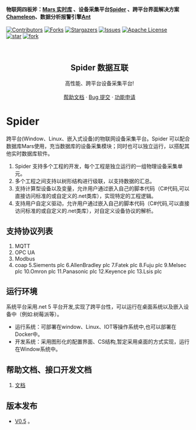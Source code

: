  **物联网四板斧：[Mars 实时库](https://github.com/cdy816/mars) 、设备采集平台[Spider](https://github.com/cdy816/Spider) 、跨平台界面解决方案[Chameleon](https://github.com/cdy816/Chameleon)、数据分析报警引擎[Ant](https://github.com/cdy816/Ant)**
 <br />
 <br />
[![Contributors][contributors-shield]][contributors-url]
[![Forks][forks-shield]][forks-url]
[![Stargazers][stars-shield]][stars-url]
[![Issues][issues-shield]][issues-url]
[![Apache License][license-shield]][license-url]
<br />
[![star](https://gitee.com/chongdaoyang/Spider/badge/star.svg?theme=white)](https://gitee.com/chongdaoyang/Spider/stargazers)
[![fork](https://gitee.com/chongdaoyang/Spider/badge/fork.svg?theme=white)](https://gitee.com/chongdaoyang/Spider/members)

<!-- PROJECT LOGO -->
<br />
<p align="center">

  <h2 align="center">Spider 数据互联</h2>
 
  <p align="center">
    高性能、跨平台设备采集平台!        
    <br />
    <br />
    <a href="https://github.com/cdy816/Spider/tree/master/Doc">帮助文档</a>
    ·
    <a href="https://github.com/cdy816/Spider/issues">Bug 提交</a>
    ·
    <a href="https://github.com/cdy816/Spider/issues">功能申请</a>
  </p>
</p>

# Spider
跨平台(Window、Linux、嵌入式设备)的物联网设备采集平台。Spider 可以配合数据库Mars使用，充当数据库的设备采集模块；同时也可以独立运行，以搭配其他实时数据库软件。

1. Spider 支持多个工程的开发，每个工程是独立运行的一组物理设备采集单元。
2. 多个工程之间支持以树形结构进行级联，以支持数据的汇总。
3. 支持计算型设备以及变量，允许用户通过嵌入自己的脚本代码（C#代码,可以直接访问标准的或自定义的.net类库），实现特定的工程逻辑。
4. 支持用户自定义驱动，允许用户通过嵌入自己的脚本代码（C#代码,可以直接访问标准的或自定义的.net类库），对自定义设备协议的解析。

## 支持协议列表
1. MQTT
2. OPC UA
3. Modbus
4. coap
5.Siements plc
6.AllenBradley plc
7.Fatek plc
8.Fuju plc
9.Melsec plc
10.Omron plc
11.Panasonic plc
12.Keyence plc
13.Lsis plc

## 运行环境
系统平台采用.net 5 平台开发,实现了跨平台性，可以运行在桌面系统以及嵌入设备中（例如:树莓派等）。
* 运行系统：可部署在window、Linux、IOT等操作系统中,也可以部署在Docker中。 
* 开发系统：采用图形化的配置界面、CS结构,暂定采用桌面的方式实现，运行在Window系统中。

## 帮助文档、接口开发文档
1. [文档](https://github.com/cdy816/Spider/blob/master/Doc)

## 版本发布
* [V0.5](https://github.com/cdy816/Spider/releases/tag/V0.5) 。


<!-- MARKDOWN LINKS & IMAGES -->
<!-- https://www.markdownguide.org/basic-syntax/#reference-style-links -->
[contributors-shield]: https://img.shields.io/github/contributors/cdy816/spider.svg?style=for-the-badge
[contributors-url]: https://github.com/cdy816/mars/graphs/contributors
[forks-shield]: https://img.shields.io/github/forks/cdy816/spider.svg?style=for-the-badge
[forks-url]:https://github.com/cdy816/mars/network/members
[stars-shield]: https://img.shields.io/github/stars/cdy816/spider.svg?style=for-the-badge
[stars-url]:https://github.com/cdy816/mars/stargazers
[issues-shield]: https://img.shields.io/github/issues/cdy816/spider.svg?style=for-the-badge
[issues-url]:https://github.com/cdy816/mars/issues
[license-shield]: https://img.shields.io/github/license/cdy816/spider.svg?style=for-the-badge
[license-url]: https://github.com/cdy816/spider/blob/master/LICENSE
